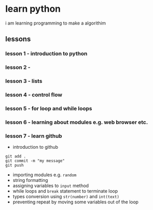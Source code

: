 # learn python

i am learning programming to make a algorithim

## lessons


### lesson 1 - introduction to python

### lesson 2 -

### lesson 3 - lists

### lesson 4 - control flow


### lesson 5 - for loop and while loops


### lesson 6 - learning about modules e.g. web browser etc.


### lesson 7 - learn github

- introduction to github

```
git add .
git commit -m "my message"
git push
```

- importing modules e.g. `random`
- string formatting
- assigning variables to `input` method
- while loops and `break` statement to terminate loop
- types conversion using `str(number)` and `int(text)`
- preventing repeat by moving some variables out of the loop